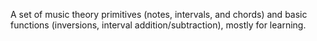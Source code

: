 A set of music theory primitives (notes, intervals, and chords) and basic
functions (inversions, interval addition/subtraction), mostly for learning.
